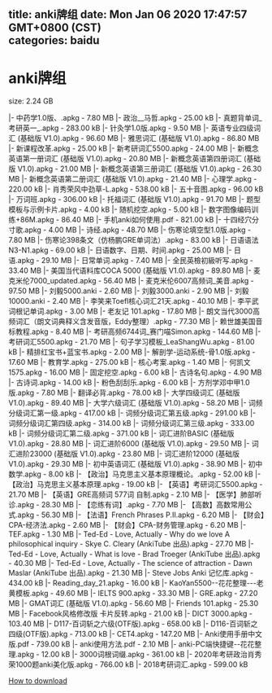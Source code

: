 
title: anki牌组
date: Mon Jan 06 2020 17:47:57 GMT+0800 (CST)    
categories: baidu
---

# anki牌组
size: 2.24 GB
 
 
|- 中药学1.0版、.apkg - 7.80 MB
|- 政治__马哲.apkg - 25.00 kB
|- 真题背单词_考研英一_.apkg - 283.00 kB
|- 针灸学1.0版.apkg - 9.50 MB
|- 英语专业四级词汇 (基础版 V1.0).apkg - 96.60 MB
|- 雅思词汇 (基础版 V1.0).apkg - 86.80 MB
|- 新课程改革.apkg - 25.00 kB
|- 新考研词汇5500.apkg - 24.00 MB
|- 新概念英语第一册词汇 (基础版 V1.0).apkg - 20.80 MB
|- 新概念英语第四册词汇 (基础版 V1.0).apkg - 21.00 MB
|- 新概念英语第三册词汇 (基础版 V1.0).apkg - 26.30 MB
|- 新概念英语第二册词汇 (基础版 V1.0).apkg - 21.40 MB
|- 心理学.apkg - 220.00 kB
|- 肖秀荣风中劲草-L.apkg - 538.00 kB
|- 五十音图.apkg - 96.00 kB
|- 万词班.apkg - 306.00 kB
|- 托福词汇 (基础版 V1.0).apkg - 91.70 MB
|- 题型模板与示例卡片.apkg - 4.00 kB
|- 随机挖空.apkg - 5.00 kB
|- 数字图像编码训练+86M.apkg - 86.40 MB
|- 手机anki如何使用.pdf - 821.00 kB
|- 十四经穴分寸歌.apkg - 4.00 MB
|- 诗经.apkg - 48.70 MB
|- 伤寒论填空型1.0版.apkg - 7.80 MB
|- 伤寒论398条文（仿杨鹏GRE单词法）.apkg - 83.00 kB
|- 日语语法 N3-N1.apkg - 69.00 kB
|- 日语数字、日期、时间.apkg - 25.00 MB
|- 日语.apkg - 29.10 MB
|- 日常单词.apkg - 7.40 MB
|- 全民英檢初級听写.apkg - 33.40 MB
|- 美国当代语料库COCA 5000 (基础版 V1.0).apkg - 89.80 MB
|- 麦克米伦7000_updated.apkg - 56.40 MB
|- 麦克米伦6007高频词_美音.apkg - 97.50 MB
|- 刘毅5000.anki - 2.60 MB
|- 刘毅3000.anki - 2.90 MB
|- 刘毅10000.anki - 2.40 MB
|- 李笑来Toefl核心词汇21天.apkg - 40.10 MB
|- 李平武词根记单词.apkg - 3.00 MB
|- 老友记 101.apkg - 17.80 MB
|- 朗文当代3000高频词汇（朗文词典释义含发音版，Eddy整理）.apkg - 77.30 MB
|- 赖世雄美国音标教程.apkg - 8.40 MB
|- 考研高频6744词_赛门喵Simon.apkg - 144.60 MB
|- 考研词汇5500.apkg - 21.70 MB
|- 句子学习模板_LeaShangWu.apkg - 81.00 kB
|- 精排红宝书+蓝宝书.apkg - 2.00 MB
|- 解剖学-运动系统-骨1.0版.apkg - 17.60 MB
|- 教育学.apkg - 275.00 kB
|- 核心考案.apkg - 1.40 MB
|- 何凯文1575.apkg - 16.00 MB
|- 固定挖空.apkg - 6.00 kB
|- 古诗名句.apkg - 4.90 MB
|- 古诗词.apkg - 14.00 kB
|- 粉色刮刮乐.apkg - 6.00 kB
|- 方剂学邓中甲1.0版.apkg - 7.80 MB
|- 翻译必背.apkg - 78.00 kB
|- 大学四级词汇 (基础版 V1.0).apkg - 89.40 MB
|- 大学六级词汇 (基础版 V1.0).apkg - 58.20 MB
|- 词频分级词汇第一级.apkg - 417.00 kB
|- 词频分级词汇第五级.apkg - 291.00 kB
|- 词频分级词汇第四级.apkg - 314.00 kB
|- 词频分级词汇第三级.apkg - 333.00 kB
|- 词频分级词汇第二级.apkg - 371.00 kB
|- 词汇进阶BASIC (基础版 V1.0).apkg - 28.80 MB
|- 词汇进阶6000 (基础版 V1.0).apkg - 29.50 MB
|- 词汇进阶23000 (基础版 V1.0).apkg - 23.80 MB
|- 词汇进阶12000 (基础版 V1.0).apkg - 29.30 MB
|- 初中英语词汇 (基础版 V1.0).apkg - 38.90 MB
|- 初中数学.apkg - 8.00 kB
|- 【政治】马克思主义基本原理概论。.apkg - 52.00 kB
|- 【政治】马克思主义基本原理.apkg - 19.00 kB
|- 【英语】考研词汇5500.apkg - 21.70 MB
|- 【英语】GRE高频词 577词 自制.apkg - 2.10 MB
|- 【医学】肺部听诊.apkg - 28.30 MB
|- 【恋练有词】.apkg - 7.70 MB
|- 【高数】高数常用公式.apkg - 56.30 MB
|- 【法语】French Phrases P.II.apkg - 6.20 MB
|- 【财会】CPA-经济法.apkg - 2.60 MB
|- 【财会】CPA-财务管理.apkg - 6.20 MB
|- TEF.apkg - 1.30 MB
|- Ted-Ed - Love, Actually - Why do we love  A philosophical inquiry - Skye C. Cleary (AnkiTube 出品).apkg - 27.70 MB
|- Ted-Ed - Love, Actually - What is love  - Brad Troeger (AnkiTube 出品).apkg - 40.30 MB
|- Ted-Ed - Love, Actually - The science of attraction - Dawn Maslar (AnkiTube 出品).apkg - 21.30 MB
|- Steve Jobs Anki 记忆库.apkg - 434.00 kB
|- Reading_day_21.apkg - 16.00 kB
|- KaoYan5500--花花整理---老黄模板.apkg - 49.60 MB
|- IELTS 900.apkg - 33.30 MB
|- GRE.apkg - 27.20 MB
|- GMAT词汇 (基础版 V1.0).apkg - 56.60 MB
|- Friends 101.apkg - 25.30 MB
|- Facebook风格修改版 卡片反转.apkg - 21.00 kB
|- DICT 3000.apkg - 103.40 MB
|- D117-百词斩之六级(OTF版).apkg - 658.00 kB
|- D116-百词斩之四级(OTF版).apkg - 713.00 kB
|- CET4.apkg - 147.20 MB
|- Anki使用手册中文版.pdf - 739.00 kB
|- anki使用方法.pdf - 2.10 MB
|- anki-PC端快捷键--花花整理.apkg - 12.00 kB
|- 3000词根词缀.apkg - 361.00 kB
|- 2020年考研政治肖秀荣1000题anki美化版.apkg - 766.00 kB
|- 2018考研词汇.apkg - 599.00 kB

[How to download](https://bpcam.bemobtrk.com/go/2ceec3aa-1ca2-46d6-b9ff-aaa5c184517c?jno=3171)